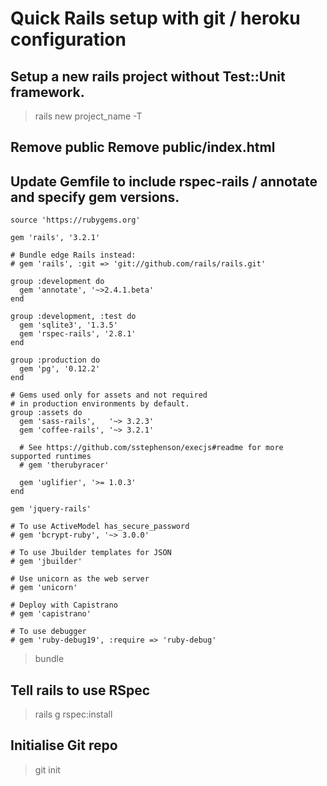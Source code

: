 # Quick Rails setup with git / heroku configuration

## Setup a new rails project without Test::Unit framework.
> rails new project_name -T

## Remove public Remove public/index.html

## Update Gemfile to include rspec-rails / annotate and specify gem versions.

    source 'https://rubygems.org'

    gem 'rails', '3.2.1'

    # Bundle edge Rails instead:
    # gem 'rails', :git => 'git://github.com/rails/rails.git'

    group :development do
      gem 'annotate', '~>2.4.1.beta'
    end

    group :development, :test do
      gem 'sqlite3', '1.3.5'
      gem 'rspec-rails', '2.8.1'
    end

    group :production do
      gem 'pg', '0.12.2'
    end

    # Gems used only for assets and not required
    # in production environments by default.
    group :assets do
      gem 'sass-rails',   '~> 3.2.3'
      gem 'coffee-rails', '~> 3.2.1'

      # See https://github.com/sstephenson/execjs#readme for more supported runtimes
      # gem 'therubyracer'

      gem 'uglifier', '>= 1.0.3'
    end

    gem 'jquery-rails'

    # To use ActiveModel has_secure_password
    # gem 'bcrypt-ruby', '~> 3.0.0'

    # To use Jbuilder templates for JSON
    # gem 'jbuilder'

    # Use unicorn as the web server
    # gem 'unicorn'

    # Deploy with Capistrano
    # gem 'capistrano'

    # To use debugger
    # gem 'ruby-debug19', :require => 'ruby-debug'

> bundle

## Tell rails to use RSpec
> rails g rspec:install

## Initialise Git repo
>git init

